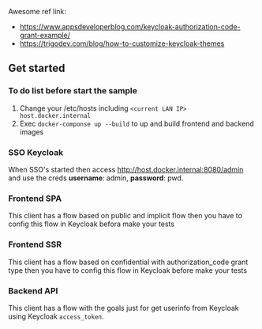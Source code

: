 Awesome ref link: 
- https://www.appsdeveloperblog.com/keycloak-authorization-code-grant-example/
- https://trigodev.com/blog/how-to-customize-keycloak-themes

## Get started

### To do list before start the sample

1. Change your /etc/hosts including `<current LAN IP> host.docker.internal`
2. Exec `docker-componse up --build` to up and build frontend and backend images

### SSO Keycloak
When SSO's started then access http://host.docker.internal:8080/admin and use the creds **username**: admin, **password**: pwd.

### Frontend SPA
This client has a flow based on public and implicit flow then you have to config this flow in Keycloak befora make your tests

### Frontend SSR
This client has a flow based on confidential with authorization_code grant type then you have to config this flow in Keycloak before make your tests

### Backend API
This client has a flow with the goals just for get userinfo from Keycloak using Keycloak `access_token`.

